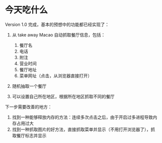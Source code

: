 今天吃什么
========================

Version 1.0 完成，基本的预想中的功能都已经实现了：

1. 从 take away Macao 自动抓取餐厅信息，包括：
   
   1. 餐厅名
   2. 电话
   3. 附注
   4. 营业时间
   5. 餐厅地址
   6. 菜单网址（点击，从浏览器直接打开）
2. 随机抽取一个餐厅
3. 可以设置自己所在地区，根据所在地区抓取不同的餐厅

下一步需要改善的地方：

1. 找到一种能够释放内存的方法：连续多次点击之后，由于开启过多进程导致内存占用过大
2. 找到一种抓取图片的好方法，直接抓取菜单并显示（不用打开浏览器了），抓取餐厅标志并显示
